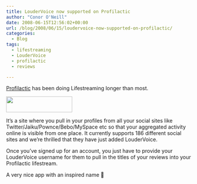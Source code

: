 ```yaml
---
title: LouderVoice now supported on Profilactic
author: "Conor O'Neill"
date: 2008-06-15T12:56:02+00:00
url: /blog/2008/06/15/loudervoice-now-supported-on-profilactic/
categories:
  - Blog
tags:
  - lifestreaming
  - LouderVoice
  - profilactic
  - reviews

---
```

[Profilactic][1] has been doing Lifestreaming longer than most.

[<img class="aligncenter size-full wp-image-119" title="profilactic" src="http://www.loudervoice.com/wp-content/uploads/2008/06/profilactic.jpg" alt="" width="179" height="43" />][2]

It&#8217;s a site where you pull in your profiles from all your social sites like Twitter/Jaiku/Pownce/Bebo/MySpace etc so that your aggregated activity online is visible from one place. It currently supports 186 different social sites and we&#8217;re thrilled that they have just added LouderVoice.

Once you&#8217;ve signed up for an account, you just have to provide your LouderVoice username for them to pull in the titles of your reviews into your Profilactic lifestream.

A very nice app with an inspired name 🙂

 [1]: http://www.profilactic.com/
 [2]: http://www.loudervoice.com/wp-content/uploads/2008/06/profilactic.jpg